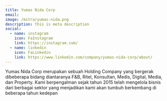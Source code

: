 ```yaml
---
title: Yumas Nida Corp
email: 
image: /mitra/yumas-nida.png
description: this is meta description
social:
  - name: instagram
    icon: FaInstagram
    link: https://instagram.com/
  - name: linkedin
    icon: FaLinkedin
    link: https://www.linkedin.com/company/yumas-nida-corp/about/
---
```


Yumas Nida Corp merupakan sebuah Holding Company yang bergerak dibeberapa bidang diantaranya F&B, Ritel, Konsultan, Medis, Digital, Media, dan Property. Kami berpengalman sejak tahun 2015 telah mengelola bisnis dari berbagai sektor yang menjadikan kami akan tumbuh berkembang di beberapa tahun kedepan